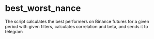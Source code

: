 # best_worst_nance
The script calculates the best performers on Binance futures for a given period with given filters, calculates correlation and beta, and sends it to telegram
